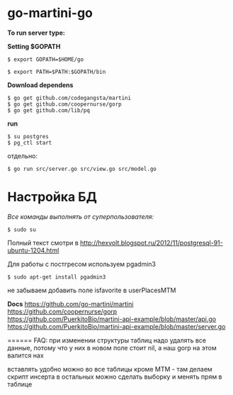 go-martini-go
=============

**To run server type:**

**Setting $GOPATH**
```
$ export GOPATH=$HOME/go

$ export PATH=$PATH:$GOPATH/bin
```

**Download dependens**
```
$ go get github.com/codegangsta/martini
$ go get github.com/coopernurse/gorp
$ go get github.com/lib/pq
```

**run**
```
$ su postgres
$ pg_ctl start
```
отдельно:
```
$ go run src/server.go src/view.go src/model.go
```

Настройка БД
=============

*Все команды выполнять от суперпользователя:*
```
$ sudo su
```
Полный текст смотри в http://hexvolt.blogspot.ru/2012/11/postgresql-91-ubuntu-1204.html

Для работы с постгресом используем pgadmin3
```
$ sudo apt-get install pgadmin3
```

не забываем добавить поле isfavorite в userPlacesMTM

**Docs**
https://github.com/go-martini/martini
https://github.com/coopernurse/gorp
https://github.com/PuerkitoBio/martini-api-example/blob/master/api.go
https://github.com/PuerkitoBio/martini-api-example/blob/master/server.go

======
FAQ:
при изменении структуры таблиц надо удалять все данные, потому что у них в новом поле стоит nil, а наш gorp на этом валится нах

вставлять удобно можно во все таблицы кроме MTM - там делаем скрипт инсерта
в остальных можно сделать выборку и менять прям в таблице
